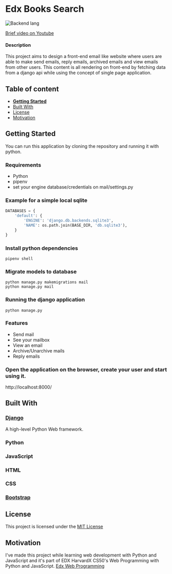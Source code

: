 

# Edx Books Search 

![Backend lang](https://img.shields.io/badge/python-3.6-green)



[Brief video on Youtube](https://www.youtube.com/watch?v=MOAbCYLDWY8&t=26s "video")

#### Description
This project aims to design a front-end email like website where users are able to make send emails, reply emails, archived emails and view emails from other users. This content is all rendering on front-end by fetching data from a django api while using the concept of single page application.


## Table of content

- [**Getting Started**](#getting-started)
- [Built With](#built-with)
- [License](#license)
- [Motivation](#motivation)

## Getting Started
You can run this application by cloning the repository and running it with python.

### Requirements
- Python
- pipenv
- set your engine database/credentials on mail/settings.py

### Example for a simple local sqlite
```python
DATABASES = {
    'default': {
        'ENGINE': 'django.db.backends.sqlite3',
        'NAME': os.path.join(BASE_DIR, 'db.sqlite3'),
    }
}
```

### Install python dependencies
```console
pipenv shell
```

### Migrate models to database
```console
python manage.py makemigrations mail
python manage.py mail
```

### Running the django application

```console
python manage.py
```

### Features
- Send mail
- See your mailbox
- View an email
- Archive/Unarchive mails
- Reply emails

### Open the application on the browser, create your user and start using it.
http://localhost:8000/

## Built With

### [Django](https://www.djangoproject.com/ "Django")
A high-level Python Web framework.
### Python
### JavaScript
### HTML
### CSS
### [Bootstrap](https://getbootstrap.com/ "Bootstrap")

## License

This project is licensed under the [MIT License](https://github.com/antfons/edx-mail/blob/main/LICENSE)


## Motivation
I've made this project while learning web development with Python and JavaScript and it's part of EDX HarvardX CS50's Web Programming with Python and JavaScript. [Edx Web Programming](https://courses.edx.org/courses/course-v1:HarvardX+CS50W+Web/course/ "Edx Web Programming")
